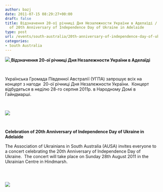 ```yaml
---
author: bazj
date: 2011-07-15 08:29:27+00:00
draft: false
title: Відзначення 20-ої річниці Дня Незалежности України в Аделаїді / Celebration
  of 20th Anniversary of Independence Day of Ukraine in Adelaide
type: post
url: /events/south-australia/20th-anniversary-of-independence-day-of-ukraine-in-adelaide/
categories:
- South Australia
---
```


[![](http://www.ozeukes.com/wp-content/uploads/2011/07/ausa.jpg)
](http://www.ozeukes.com/wp-content/uploads/2011/07/ausa.jpg)**Відзначення 20-ої річниці Дня Незалежности України в Аделаїді**




 




Українська Громада Південної Австралії (УГПА) запрошує всіх на концерт з нагоди  20-ої річниці Дня Незалежности України.  Концерт відбудеться в неділю 28-го серпня 2011р. в Народному Домі в Гайндмарші.




 




[![](http://www.ozeukes.com/wp-content/uploads/2011/07/divider-12-Ukrainian-flags1.png)
](http://www.ozeukes.com/wp-content/uploads/2011/07/divider-12-Ukrainian-flags1.png)




 




**Celebration of 20th Anniversary of Independence Day of Ukraine in Adelaide**




The Association of Ukrainians in South Australia (AUSA) invites everyone to a concert celebrating the 20th Anniversary of Independence Day of Ukraine.  The concert will take place on Sunday 28th August 2011 in the Ukrainian Centre in Hindmarsh.





###  


[![](http://www.ozeukes.com/wp-content/uploads/2011/07/SA-Independence-72dpi.jpg)
](http://www.ozeukes.com/wp-content/uploads/2011/07/SA-Independence-72dpi.jpg)
